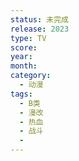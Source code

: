 ```yaml
---
status: 未完成
release: 2023
type: TV
score:
year:
month:
category:
  - 动漫
tags:
  - B类
  - 漫改
  - 热血
  - 战斗
  - 
---
```

